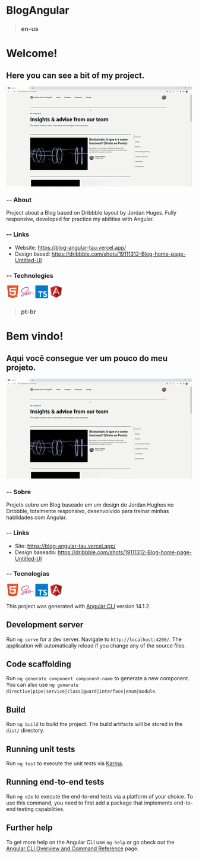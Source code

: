 # BlogAngular

> ### en-us

# Welcome!

## Here you can see a bit of my project.

![](https://raw.githubusercontent.com/IsaacLouzeiro/blog-angular/main/angular-blog-gif.gif "Preview")

### -- About

Project about a Blog based on Dribbble layout by Jordan Huges. Fully responsive, developed for practice my abilities with Angular.

### -- Links

- Website: https://blog-angular-tau.vercel.app/
- Design based: https://dribbble.com/shots/19111312-Blog-home-page-Untitled-UI

### -- Technologies

<span><img src="https://raw.githubusercontent.com/devicons/devicon/master/icons/html5/html5-original.svg" width="35px" alt="Html 5" title="Html 5" /></span>
<span><img src="https://raw.githubusercontent.com/devicons/devicon/master/icons/sass/sass-original.svg" width="35px" alt="Scss" title="Scss" /></span>
<span><img src="https://raw.githubusercontent.com/devicons/devicon/master/icons/typescript/typescript-original.svg" width="35px" alt="TypeScript" title="TypeScript" /></span>
<span><img src="https://raw.githubusercontent.com/devicons/devicon/master/icons/angularjs/angularjs-original.svg" width="35px" alt="Angular" title="Angular"/></span>


> ### pt-br

# Bem vindo!

## Aqui você consegue ver um pouco do meu projeto.

![](https://raw.githubusercontent.com/IsaacLouzeiro/blog-angular/main/angular-blog-gif.gif "Pré-visualização")

### -- Sobre

Projeto sobre um Blog baseado em um design do Jordan Hughes no Dribbble, totalmente responsivo, desenvolvido para treinar minhas hablidades com Angular.

### -- Links

- Site: https://blog-angular-tau.vercel.app/
- Design baseado: https://dribbble.com/shots/19111312-Blog-home-page-Untitled-UI

### -- Tecnologias

<span><img src="https://raw.githubusercontent.com/devicons/devicon/master/icons/html5/html5-original.svg" width="35px" alt="Html 5" title="Html 5" /></span>
<span><img src="https://raw.githubusercontent.com/devicons/devicon/master/icons/sass/sass-original.svg" width="35px" alt="Scss" title="Scss" /></span>
<span><img src="https://raw.githubusercontent.com/devicons/devicon/master/icons/typescript/typescript-original.svg" width="35px" alt="TypeScript" title="TypeScript" /></span>
<span><img src="https://raw.githubusercontent.com/devicons/devicon/master/icons/angularjs/angularjs-original.svg" width="35px" alt="Angular" title="Angular"/></span>

This project was generated with [Angular CLI](https://github.com/angular/angular-cli) version 14.1.2.

## Development server

Run `ng serve` for a dev server. Navigate to `http://localhost:4200/`. The application will automatically reload if you change any of the source files.

## Code scaffolding

Run `ng generate component component-name` to generate a new component. You can also use `ng generate directive|pipe|service|class|guard|interface|enum|module`.

## Build

Run `ng build` to build the project. The build artifacts will be stored in the `dist/` directory.

## Running unit tests

Run `ng test` to execute the unit tests via [Karma](https://karma-runner.github.io).

## Running end-to-end tests

Run `ng e2e` to execute the end-to-end tests via a platform of your choice. To use this command, you need to first add a package that implements end-to-end testing capabilities.

## Further help

To get more help on the Angular CLI use `ng help` or go check out the [Angular CLI Overview and Command Reference](https://angular.io/cli) page.
